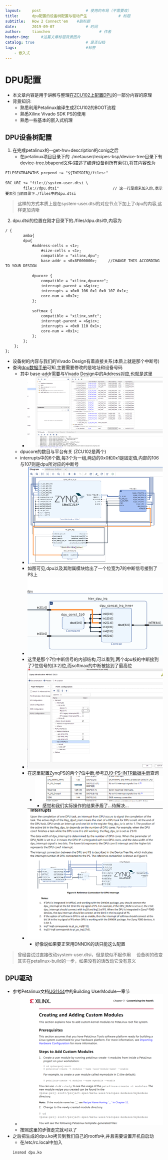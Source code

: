 ```yaml
---
layout:     post                    # 使用的布局（不需要改）
title:      dpu配置的设备树配置与驱动产生              # 标题 
subtitle:   How 2 Connect'em    #副标题
date:       2019-09-07              # 时间
author:     tianchen                      # 作者
header-img:     #这篇文章标题背景图片
catalog: true                       # 是否归档
tags:                               #标签
    - 嵌入式
---
```

# DPU配置
* 本文章内容是用于讲解与整理[在ZCU102上配置DPU](https://a-suozhang.github.io/2019/09/06/ZCU102-Set-Up/)的一部分内容的原理
* 背景知识:
    * 熟悉利用Petalinux编译生成ZCU102的BOOT流程
    * 熟悉Xilinx Vivado SDK PS的使用
    * 熟悉一些基本的嵌入式机理
 
## DPU设备树配置
1. 在完成petalinux的--get-hw=description的conig之后
   * 在petalinux项目目录下的 ./metauser/recipes-bsp/device-tree目录下有 device-tree.bbapend文件(描述了编译设备树所有索引),将其内容改为
```
FILESEXTRAPATHS_prepend := "${THISDIR}/files:"

SRC_URI += "file://system-user.dtsi \
	    file://dpu.dtsi"                        // 这一行是后来加入的,表示要索引当前目录下./files中的dpu.dtsi

```
> 这样的方式本质上是在system-user.dtsi的对应节点下加上了dpu的内容,这样更加清晰

2. dpu.dtsi的位置在刚才目录下的./files/dpu.dtsi中,内容为
```
/ {
        amba{
		dpu{
		    #address-cells = <1>;
    		    #size-cells = <1>;
    		    compatible = "xilinx,dpu";
    		    base-addr = <0x8F000000>;     //CHANGE THIS ACCORDING TO YOUR DESIGN

		    dpucore {
		        compatible = "xilinx,dpucore";
		        interrupt-parent = <&gic>;
		        interrupts = <0x0 106 0x1 0x0 107 0x1>;
		        core-num = <0x2>;
		    };

		    softmax {
		        compatible = "xilinx,smfc";
		        interrupt-parent = <&gic>;
		        interrupts = <0x0 110 0x1>;
		        core-num = <0x1>;
		    };
		};
	};
};
```
* 设备树的内容与我们的Vivado Design有着直接关系(本质上就是那个中断号)
* 查询[dpu数据手册]()可知,主要需要修改的是地址和设备号码
    * 其中 base-addr需要与Vivado Design中的Address对应,也就是这里
      * ![](https://github.com/A-suozhang/MyPicBed/blob/master/img/20190907113921.png)
    * dpucore的数目与平台有关 (ZCU102是两个)
    * interrupts中的6个数,每3个为一组,两边的0x0和0x1是固定值,内部的106与107则是dpu所对应的中断号
      * ![](https://github.com/A-suozhang/MyPicBed/blob/master/img/20190907114224.png)
      * 如图可见,dpu以及其附属模块给出了一个位宽为7的中断信号接到了PS上
      * ![](https://github.com/A-suozhang/MyPicBed/blob/master/img/20190907114517.png)
      * 这里是那个7位中断信号的内部结构,可以看到,两个dpu核的中断接到了7位信号的[3:2]位,而softmax的中断被接到了最高位
      * ![](https://github.com/A-suozhang/MyPicBed/blob/master/img/20190907115019.png)
      * 在这里配置ZynqPS的两个7位中断,参考[ZU9-PS-INTR数据手册](https://www.xilinx.com/support/documentation/user_guides/ug1085-zynq-ultrascale-trm.pdf)查询
        * ![](https://github.com/A-suozhang/MyPicBed/blob/master/img/20190907120833.png)
            * 感觉和我们实际操作的结果矛盾了...待解决...
      * ![](https://github.com/A-suozhang/MyPicBed/blob/master/img/20190907121356.png)
          * 好像说如果要正常用DNNDK的话只能这么配置
> 曾经尝试过直接改动system-user.dtsi，但是貌似不起作用
>　设备树的改变其实在petalinux-build的一步，如果没有的话改动它没有意义


## DPU驱动
* 参考Petalinux文档[UG1144](https://www.xilinx.com/support/documentation/sw_manuals/xilinx2018_3/ug1144-petalinux-tools-reference-guide.pdf)中的Building UserModule一章节
  * ![](https://github.com/A-suozhang/MyPicBed/blob/master/img/20190907125426.png)
  * 按照这里的步骤走完就可以了
* 之后把生成的dpu.ko拷贝到我们自己的rootfs中,并且需要设置开机自启动
  * 在/etc/rc.local中加入
  ```
  insmod dpu.ko
  ```